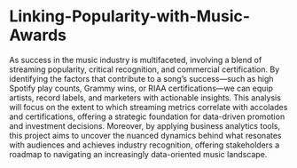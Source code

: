 # Linking-Popularity-with-Music-Awards

As success in the music industry is multifaceted, involving a blend of streaming popularity, critical recognition, and commercial certification. By identifying the factors that contribute to a song’s success—such as high Spotify play counts, Grammy wins, or RIAA certifications—we can equip artists, record labels, and marketers with actionable insights. This analysis will focus on the extent to which streaming metrics correlate with accolades and certifications, offering a strategic foundation for data-driven promotion and investment decisions. Moreover, by applying business analytics tools, this project aims to uncover the nuanced dynamics behind what resonates with audiences and achieves industry recognition, offering stakeholders a roadmap to navigating an increasingly data-oriented music landscape.
